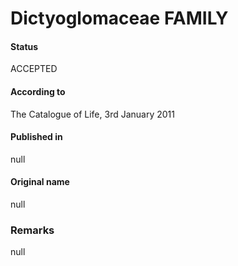 Dictyoglomaceae FAMILY
=======

#### Status
ACCEPTED

#### According to
The Catalogue of Life, 3rd January 2011

#### Published in
null

#### Original name
null

### Remarks
null